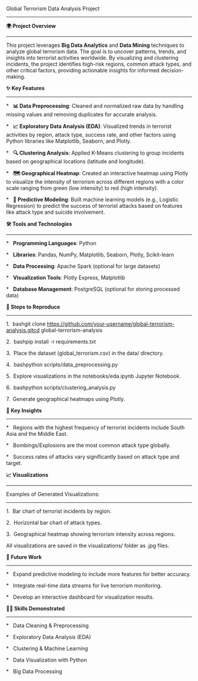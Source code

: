 Global Terrorism Data Analysis Project

--------------------------------------

**🌍 Project Overview**

-----------------------

This project leverages **Big Data Analytics** and **Data Mining** techniques to analyze global terrorism data. The goal is to uncover patterns, trends, and insights into terrorist activities worldwide. By visualizing and clustering incidents, the project identifies high-risk regions, common attack types, and other critical factors, providing actionable insights for informed decision-making.

**✨ Key Features**

------------------

*   **📊 Data Preprocessing**: Cleaned and normalized raw data by handling missing values and removing duplicates for accurate analysis.

*   **📈 Exploratory Data Analysis (EDA)**: Visualized trends in terrorist activities by region, attack type, success rate, and other factors using Python libraries like Matplotlib, Seaborn, and Plotly.

*   **🔍 Clustering Analysis**: Applied K-Means clustering to group incidents based on geographical locations (latitude and longitude).

*   **🗺️ Geographical Heatmap**: Created an interactive heatmap using Plotly to visualize the intensity of terrorism across different regions with a color scale ranging from green (low intensity) to red (high intensity).

*   **🤖 Predictive Modeling**: Built machine learning models (e.g., Logistic Regression) to predict the success of terrorist attacks based on features like attack type and suicide involvement.

**🛠️ Tools and Technologies**

------------------------------

*   **Programming Languages**: Python

*   **Libraries**: Pandas, NumPy, Matplotlib, Seaborn, Plotly, Scikit-learn

*   **Data Processing**: Apache Spark (optional for large datasets)

*   **Visualization Tools**: Plotly Express, Matplotlib

*   **Database Management**: PostgreSQL (optional for storing processed data)



**🚀 Steps to Reproduce**

-------------------------

1\.  bashgit clone https://github.com/your-username/global-terrorism-analysis.gitcd global-terrorism-analysis

2\.  bashpip install -r requirements.txt

3\.  Place the dataset (global\_terrorism.csv) in the data/ directory.

4\.  bashpython scripts/data\_preprocessing.py

5\.  Explore visualizations in the notebooks/eda.ipynb Jupyter Notebook.

6\.  bashpython scripts/clustering\_analysis.py

7\.  Generate geographical heatmaps using Plotly.

**🔑 Key Insights**

-------------------

*   Regions with the highest frequency of terrorist incidents include South Asia and the Middle East.

*   Bombings/Explosions are the most common attack type globally.

*   Success rates of attacks vary significantly based on attack type and target.

**📈 Visualizations**

---------------------

Examples of Generated Visualizations:

-------------------------------------

1\.  Bar chart of terrorist incidents by region.

2\.  Horizontal bar chart of attack types.

3\.  Geographical heatmap showing terrorism intensity across regions.

All visualizations are saved in the visualizations/ folder as .jpg files.

**🌟 Future Work**

------------------

*   Expand predictive modeling to include more features for better accuracy.

*   Integrate real-time data streams for live terrorism monitoring.

*   Develop an interactive dashboard for visualization results.

**👨‍💻 Skills Demonstrated**

-----------------------------

*   Data Cleaning & Preprocessing

*   Exploratory Data Analysis (EDA)

*   Clustering & Machine Learning

*   Data Visualization with Python

*   Big Data Processing
